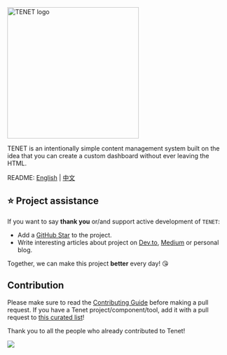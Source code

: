<img src="https://i.loli.net/2021/03/26/s7PhFWtU3x8g2yD.jpg" width="300px" height="auto" alt="TENET logo">

TENET is an intentionally simple content management system built on the idea that you can create a custom dashboard without ever leaving the HTML.

README: [English](https://github.com/Garbrandt/tenet/blob/main/README.md) | [中文](https://github.com/Garbrandt/tenet/blob/main/README-zh.md)

## ⭐️ Project assistance

If you want to say **thank you** or/and support active development of `TENET`:

- Add a [GitHub Star](https://github.com/Garbrandt/tenet) to the project.
- Write interesting articles about project on [Dev.to](https://dev.to/), [Medium](https://medium.com/) or personal blog.

Together, we can make this project **better** every day! 😘

## Contribution

Please make sure to read the [Contributing Guide](https://github.com/Garbrandt/tenet/blob/dev/.github/CONTRIBUTING.md) before making a pull request. If you have a Tenet project/component/tool, add it with a pull request to [this curated list](https://github.com/Garbrandt/awesome-tenet)!

Thank you to all the people who already contributed to Tenet!

<a href="https://github.com/Garbrandt/tenet/graphs/contributors"><img src="https://opencollective.com/vuejs/contributors.svg?width=890" /></a>

